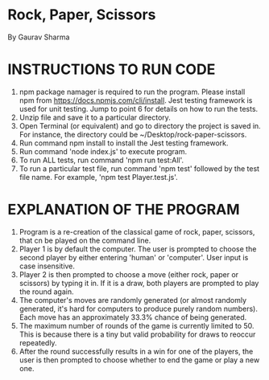 # Rock, Paper, Scissors

By Gaurav Sharma

# INSTRUCTIONS TO RUN CODE

1. npm package namager is required to run the program. Please install npm from https://docs.npmjs.com/cli/install. Jest testing framework is used for unit testing. Jump to point 6 for details on how to run the tests.
2. Unzip file and save it to a particular directory.
3. Open Terminal (or equivalent) and go to directory the project is saved in. For instance, the directory could be ~/Desktop/rock-paper-scissors.
4. Run command npm install to install the Jest testing framework.
5. Run command 'node index.js' to execute program.
6. To run ALL tests, run command 'npm run test:All'.
7. To run a particular test file, run command 'npm test' followed by the test file name. For example, 'npm test Player.test.js'.

# EXPLANATION OF THE PROGRAM

1. Program is a re-creation of the classical game of rock, paper, scissors, that cn be played on the command line.
2. Player 1 is by default the computer. The user is prompted to choose the second player by either entering 'human' or 'computer'. User input is case insensitive.
3. Player 2 is then prompted to choose a move (either rock, paper or scissors) by typing it in. If it is a draw, both players are prompted to play the round again.
4. The computer's moves are randomly generated (or almost randomly generated, it's hard for computers to produce purely random numbers). Each move has an approximately 33.3% chance of being generated.
5. The maximum number of rounds of the game is currently limited to 50. This is because there is a tiny but valid probability for draws to reoccur repeatedly.
6. After the round successfully results in a win for one of the players, the user is then prompted to choose whether to end the game or play a new one.
